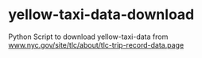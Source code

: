 # yellow-taxi-data-download
 Python Script to download yellow-taxi-data from www.nyc.gov/site/tlc/about/tlc-trip-record-data.page
